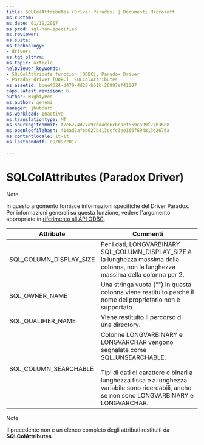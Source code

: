 ```yaml
---
title: SQLColAttributes (Driver Paradox) | Documenti Microsoft
ms.custom: 
ms.date: 01/19/2017
ms.prod: sql-non-specified
ms.reviewer: 
ms.suite: 
ms.technology:
- drivers
ms.tgt_pltfrm: 
ms.topic: article
helpviewer_keywords:
- SQLColAttribute function [ODBC], Paradox Driver
- Paradox driver [ODBC], SQLColAttributes
ms.assetid: bbeef024-d470-4d28-b61b-26997ef41007
caps.latest.revision: 6
author: MightyPen
ms.author: genemi
manager: jhubbard
ms.workload: Inactive
ms.translationtype: MT
ms.sourcegitcommit: f7e6274d77a9cdd4de6cbcaef559ca99f77b3608
ms.openlocfilehash: 414ad2afeb627b413ecfc3ee166f694813e2676a
ms.contentlocale: it-it
ms.lasthandoff: 09/09/2017

---
```

# <a name="sqlcolattributes-paradox-driver"></a>SQLColAttributes (Paradox Driver)
> [!NOTE]  
>  In questo argomento fornisce informazioni specifiche del Driver Paradox. Per informazioni generali su questa funzione, vedere l'argomento appropriato in [riferimento all'API ODBC](../../odbc/reference/syntax/odbc-api-reference.md).  
  
|Attribute|Commenti|  
|---------------|--------------|  
|SQL_COLUMN_DISPLAY_SIZE|Per i dati, LONGVARBINARY SQL_COLUMN_DISPLAY_SIZE è la lunghezza massima della colonna, non la lunghezza massima della colonna per 2.|  
|SQL_OWNER_NAME|Una stringa vuota ("") in questa colonna viene restituito perché il nome del proprietario non è supportato.|  
|SQL_QUALIFIER_NAME|Viene restituito il percorso di una directory.|  
|SQL_COLUMN_SEARCHABLE|Colonne LONGVARBINARY e LONGVARCHAR vengono segnalate come SQL_UNSEARCHABLE.<br /><br /> Tipi di dati di carattere e binari a lunghezza fissa e a lunghezza variabile sono ricercabili, anche se non sono LONGVARBINARY e LONGVARCHAR.|  
  
> [!NOTE]  
>  Il precedente non è un elenco completo degli attributi restituiti da **SQLColAttributes**.


